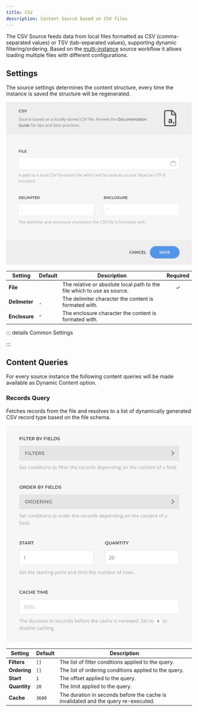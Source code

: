 ```yaml
---
title: CSV
description: Content Source based on CSV files
---
```


<!--@include: ../_partials/provider-intro.md-->

The CSV Source feeds data from local files formatted as CSV (comma-separated values) or TSV (tab-separated values), supporting dynamic filtering/ordering. Based on the [multi-instance](/essentials-for-yootheme-pro/addons/sources/multi-instance-sources/) source workflow it allows loading multiple files with different configurations.

## Settings

The source settings determines the content structure, every time the instance is saved the structure will be regenerated.

![CSV Instance Settings](../assets/providers/csv-config.webp)

| Setting | Default | Description | Required |
| ------- | ------- | ----------- | :------: |
| **File** | | The relative or absolute local path to the file which to use as source. | &#x2713; |
| **Delimeter** | `,` | The delimiter character the content is formated with. |
| **Enclosure** | `"` | The enclosure character the content is formated with. |

::: details Common Settings
<!--@include: ../_partials/provider-common-settings.md-->
:::

## Content Queries

For every source instance the following content queries will be made available as Dynamic Content option.

### Records Query

Fetches records from the file and resolves to a list of dynamically generated CSV record type based on the file schema.

![CSV Records Query](../assets/providers/csv-query-records.webp)

| Setting | Default | Description |
| ------- | ------- | ----------- |
| **Filters** | `[]` | The list of filter conditions applied to the query. |
| **Ordering** | `[]` | The list of ordering conditions applied to the query. |
| **Start** | `1` | The offset applied to the query. |
| **Quantity** | `20` | The limit applied to the query. |
| **Cache** | `3600` | The duration in seconds before the cache is invalidated and the query re-executed. |
